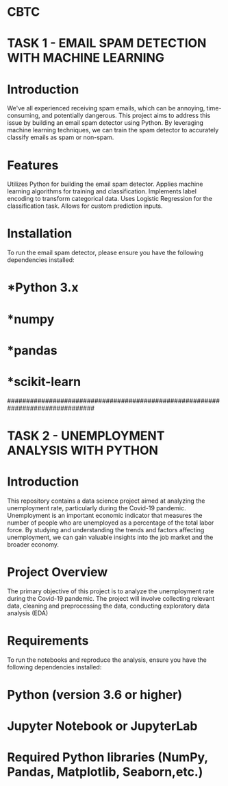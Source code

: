# CBTC
# **TASK 1 - EMAIL SPAM DETECTION WITH MACHINE LEARNING**
# **Introduction**

We've all experienced receiving spam emails, which can be annoying, time-consuming, and potentially dangerous. This project aims to address this issue by building an email spam detector using Python. By leveraging machine learning techniques, we can train the spam detector to accurately classify emails as spam or non-spam.

# **Features**

Utilizes Python for building the email spam detector. Applies machine learning algorithms for training and classification. Implements label encoding to transform categorical data. Uses Logistic Regression for the classification task. Allows for custom prediction inputs.

# **Installation**

To run the email spam detector, please ensure you have the following dependencies installed:

# *Python 3.x

# *numpy

# *pandas

# *scikit-learn

###############################################################################

# **TASK 2 - UNEMPLOYMENT ANALYSIS WITH PYTHON**
# **Introduction**

This repository contains a data science project aimed at analyzing the unemployment rate, particularly during the Covid-19 pandemic. Unemployment is an important economic indicator that measures the number of people who are unemployed as a percentage of the total labor force. By studying and understanding the trends and factors affecting unemployment, we can gain valuable insights into the job market and the broader economy.

# **Project Overview**

The primary objective of this project is to analyze the unemployment rate during the Covid-19 pandemic. The project will involve collecting relevant data, cleaning and preprocessing the data, conducting exploratory data analysis (EDA)

# **Requirements**

To run the notebooks and reproduce the analysis, ensure you have the following dependencies installed:

# Python (version 3.6 or higher)

# Jupyter Notebook or JupyterLab

# Required Python libraries (NumPy, Pandas, Matplotlib, Seaborn,etc.)
